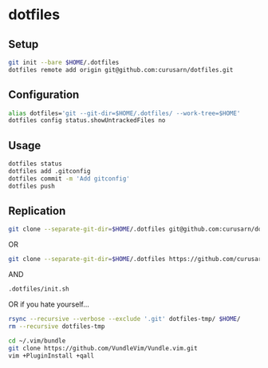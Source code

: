 # dotfiles

## Setup
```bash
git init --bare $HOME/.dotfiles
dotfiles remote add origin git@github.com:curusarn/dotfiles.git
```

## Configuration
```bash
alias dotfiles='git --git-dir=$HOME/.dotfiles/ --work-tree=$HOME'
dotfiles config status.showUntrackedFiles no
```

## Usage
```bash
dotfiles status
dotfiles add .gitconfig
dotfiles commit -m 'Add gitconfig'
dotfiles push
```

## Replication
```bash
git clone --separate-git-dir=$HOME/.dotfiles git@github.com:curusarn/dotfiles.git dotfiles-tmp
```
OR
```bash
git clone --separate-git-dir=$HOME/.dotfiles https://github.com/curusarn/dotfiles.git dotfiles-tmp
```

AND

```bash
.dotfiles/init.sh
```
OR if you hate yourself...
```bash
rsync --recursive --verbose --exclude '.git' dotfiles-tmp/ $HOME/
rm --recursive dotfiles-tmp

cd ~/.vim/bundle
git clone https://github.com/VundleVim/Vundle.vim.git
vim +PluginInstall +qall
```
